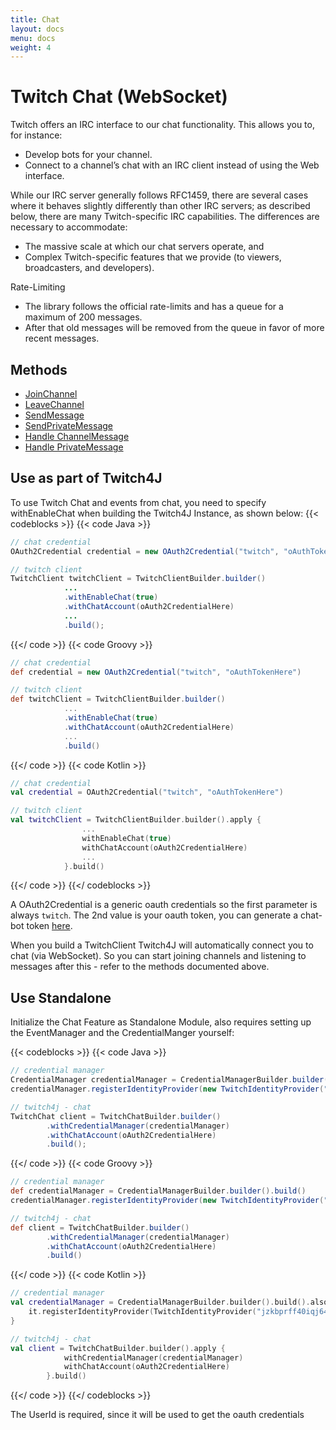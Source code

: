 ```yaml
---
title: Chat
layout: docs
menu: docs
weight: 4
---
```


# Twitch Chat (WebSocket)

Twitch offers an IRC interface to our chat functionality. This allows you to, for instance:

* Develop bots for your channel.
* Connect to a channel’s chat with an IRC client instead of using the Web interface.

While our IRC server generally follows RFC1459, there are several cases where it behaves slightly differently than other IRC servers; as described below, there are many Twitch-specific IRC capabilities. The differences are necessary to accommodate:

* The massive scale at which our chat servers operate, and
* Complex Twitch-specific features that we provide (to viewers, broadcasters, and developers).

Rate-Limiting

* The library follows the official rate-limits and has a queue for a maximum of 200 messages.
* After that old messages will be removed from the queue in favor of more recent messages.

## Methods

* [JoinChannel](./join-channel)
* [LeaveChannel](./leave-channel)
* [SendMessage](./send-message)
* [SendPrivateMessage](./send-private-message)
* [Handle ChannelMessage](../events/channel-message-event)
* [Handle PrivateMessage](../events/private-message-event)

## Use as part of Twitch4J

To use Twitch Chat and events from chat, you need to specify withEnableChat when building the Twitch4J Instance, as shown below:
{{< codeblocks >}}
{{< code Java >}}

```java
// chat credential
OAuth2Credential credential = new OAuth2Credential("twitch", "oAuthTokenHere");

// twitch client
TwitchClient twitchClient = TwitchClientBuilder.builder()
            ...
            .withEnableChat(true)
            .withChatAccount(oAuth2CredentialHere)
            ...
            .build();
```

{{</ code >}}
{{< code Groovy >}}

```groovy
// chat credential
def credential = new OAuth2Credential("twitch", "oAuthTokenHere")

// twitch client
def twitchClient = TwitchClientBuilder.builder()
            ...
            .withEnableChat(true)
            .withChatAccount(oAuth2CredentialHere)
            ...
            .build()
```

{{</ code >}}
{{< code Kotlin >}}

```kotlin
// chat credential
val credential = OAuth2Credential("twitch", "oAuthTokenHere")

// twitch client
val twitchClient = TwitchClientBuilder.builder().apply {
                ...
                withEnableChat(true)
                withChatAccount(oAuth2CredentialHere)
                ...
            }.build()
```

{{</ code >}}
{{</ codeblocks >}}

A OAuth2Credential is a generic oauth credentials so the first parameter is always `twitch`. The 2nd value is your oauth token, you can generate a chat-bot token [here](https://twitchtokengenerator.com/).

When you build a TwitchClient Twitch4J will automatically connect you to chat (via WebSocket).
So you can start joining channels and listening to messages after this - refer to the methods documented above.

## Use Standalone

Initialize the Chat Feature as Standalone Module, also requires setting up the EventManager and the CredentialManger yourself:

{{< codeblocks >}}
{{< code Java >}}

```java
// credential manager
CredentialManager credentialManager = CredentialManagerBuilder.builder().build();
credentialManager.registerIdentityProvider(new TwitchIdentityProvider("jzkbprff40iqj646a697cyrvl0zt2m6", "**SECRET**", ""));

// twitch4j - chat
TwitchChat client = TwitchChatBuilder.builder()
        .withCredentialManager(credentialManager)
        .withChatAccount(oAuth2CredentialHere)
        .build();
```

{{</ code >}}
{{< code Groovy >}}

```groovy
// credential manager
def credentialManager = CredentialManagerBuilder.builder().build()
credentialManager.registerIdentityProvider(new TwitchIdentityProvider("jzkbprff40iqj646a697cyrvl0zt2m6", "**SECRET**", ""))

// twitch4j - chat
def client = TwitchChatBuilder.builder()
        .withCredentialManager(credentialManager)
        .withChatAccount(oAuth2CredentialHere)
        .build()
```

{{</ code >}}
{{< code Kotlin >}}

```kotlin
// credential manager
val credentialManager = CredentialManagerBuilder.builder().build().also {
    it.registerIdentityProvider(TwitchIdentityProvider("jzkbprff40iqj646a697cyrvl0zt2m6", "**SECRET**", ""))
}

// twitch4j - chat
val client = TwitchChatBuilder.builder().apply {
            withCredentialManager(credentialManager)
            withChatAccount(oAuth2CredentialHere)
        }.build()
```

{{</ code >}}
{{</ codeblocks >}}

The UserId is required, since it will be used to get the oauth credentials
